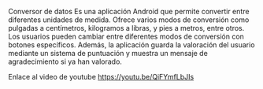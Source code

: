 Conversor de datos
Es una aplicación Android que permite convertir entre diferentes unidades de medida. Ofrece varios modos de conversión como pulgadas a centímetros, kilogramos a libras, y pies a metros, entre otros. Los usuarios pueden cambiar entre diferentes modos de conversión con botones específicos. Además, la aplicación guarda la valoración del usuario mediante un sistema de puntuación y muestra un mensaje de agradecimiento si ya han valorado. 


Enlace al video de youtube
https://youtu.be/QiFYmfLbJIs
